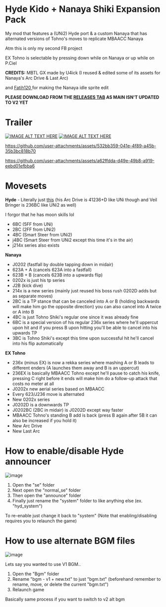 # Hyde Kido + Nanaya Shiki Expansion Pack
My mod that features a (UNi2) Hyde port & a custom Nanaya that has alternated versions of Tohno's moves to replicate MBAACC Nanaya


Atm this is only my second FB project

EX Tohno is selectable by pressing down while on Nanaya or up while on P.Ciel

**CREDITS:** MBTL GX made by U4ick (I reused & edited some of its assets for Nanaya's Arc Drive & Last Arc)

and [Fatih120 ](https://github.com/Fatih120) for making the Nanaya idle sprite edit

**PLEASE DOWNLOAD FROM THE [RELEASES TAB](https://github.com/ReallyRealer/Hyde-Kido-Nanaya-Shiki-Expansion-Pack/releases) AS MAIN ISN'T UPDATED TO V2 YET** 

# Trailer
[![IMAGE ALT TEXT HERE](https://img.youtube.com/vi/wOhzSrCsMzg/0.jpg)](https://www.youtube.com/watch?v=wOhzSrCsMzg)
[![IMAGE ALT TEXT HERE](https://img.youtube.com/vi/wU6msn0UArA/0.jpg)](https://www.youtube.com/watch?v=wU6msn0UArA)

https://github.com/user-attachments/assets/532bb359-041e-4f89-a45b-35b3bc818b70

https://github.com/user-attachments/assets/a62ffdda-d49e-49b8-a919-eebd01efbba6

# Movesets
**Hyde** - Literally just [this](https://wiki.gbl.gg/w/Under_Night_In-Birth/UNI2/Hyde#Move_List) (his Arc Drive is 41236+D like UNi though and Veil Bringer is 236BC like UNi2 as well)

I forgor that he has moon skills lol
- 6BC (5FF from UNi)
- 2BC (2FF from UNi2)
- 4BC (Smart Steer from UNi2)
- j4BC (Smart Steer from UNi2 except this time it's in the air)
- j214x series also exists


**Nanaya** 
- J0202 (fastfall by double tapping down in midair)
- 623A + A (cancels 623A into a fastfall)
- 623B + B (cancels 623B into a upwards flip)
- 0202x is just his tp series
- J2B (kick dive)
- 214x is a new series (mainly just reused his boss rush 0202D adds but as separate moves)
- 2BC is a TP stance that can be canceled into A or B (holding backwards will make him go the opposite direction) you can also cancel into A twice or A into B
- 4BC is just Tohno Shiki's regular one since it was already fine
- 6BC is a special version of his regular 236x series where he'll uppercut upon hit and if you press B upon hitting you'll be able to cancel into his upwards TP
- 3BC is Tohno Shiki's except this time upon successful hit he'll cancel into his flip automatically

**EX Tohno** 
- 236x (minus EX) is now a rekka series where mashing A or B leads to different enders (A launches them away and B is an uppercut)
- 236EX is basically MBAACC Tohno except he'll pause to catch his knife, pressing C right before it ends will make him do a follow-up attack that costs no meter at all
- J0202x new aerial series based on MBAACC
- Every 623/J236 move is alternated
- New 0202x series
- J0202D is a downwards TP
- J0202BC (2BC in midair) is J0202D except way faster
- MBAACC Tohno's standing B add is back (press B again after 5B it can also be increased if you hold it)
- New Arc Drive
- New Last Arc


# How to enable/disable Hyde announcer

![image](https://github.com/user-attachments/assets/0a65a0b9-52cd-4c8c-b067-73585b4f9155)

1. Open the "se" folder
2. Next open the "normal_se" folder
3. Then open the "announce" folder
4. Finally just rename the "system" folder to like anything else (ex. "hyd_system")

To re-enable just change it back to "system" (Note that enabling/disabling requires you to relaunch the game)

# How to use alternate BGM files

![image](https://github.com/user-attachments/assets/197c364f-050f-4262-b156-1683851a58f8)

Lets say you wanted to use V1 BGM..

1. Open the "Bgm" folder
2. Rename "bgm - v1 + new.txt" to just "bgm.txt" (beforehand remember to rename, move, or delete the current "bgm.txt")
3. Relaunch game

Basically same process if you want to switch to v2 alt bgm




